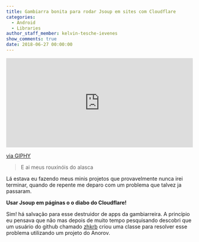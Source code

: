 ```yaml
---
title: Gambiarra bonita para rodar Jsoup em sites com Cloudflare
categories:
  - Android
  - Libraries
author_staff_member: kelvin-tesche-ievenes
show_comments: true
date: 2018-06-27 00:00:00
---
```


<div style="width:100%;height:0;padding-bottom:48%;position:relative;"><iframe src="https://giphy.com/embed/V6R9thgW7fimI" style="position:absolute" class="giphy-embed" allowfullscreen="" width="100%" height="100%" frameborder="0"></iframe></div>

[via GIPHY](https://giphy.com/gifs/creepy-beard-zach-galifianakis-V6R9thgW7fimI)

> E ai meus rouxin&oacute;is do alasca

L&aacute; estava eu fazendo meus minis projetos que provavelmente nunca irei terminar, quando de repente me deparo com um problema que talvez ja passaram.

**Usar Jsoup em p&aacute;ginas o o diabo do Cloudflare!**

Sim! h&aacute; salva&ccedil;&atilde;o para esse destruidor de apps da gambiarreira. A princ&iacute;pio eu pensava que n&atilde;o mas depois de muito tempo pesquisando descobri que um usu&aacute;rio do github chamado [zhkrb](https://github.com/zhkrb) criou uma classe para resolver esse problema utilizando um projeto do Anorov.